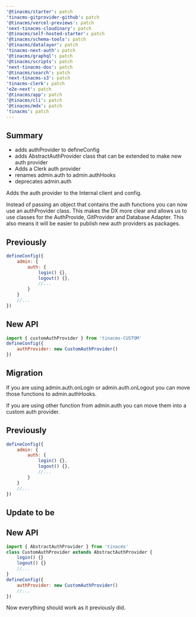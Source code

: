 ```yaml
---
'@tinacms/starter': patch
'tinacms-gitprovider-github': patch
'@tinacms/vercel-previews': patch
'next-tinacms-cloudinary': patch
'@tinacms/self-hosted-starter': patch
'@tinacms/schema-tools': patch
'@tinacms/datalayer': patch
'tinacms-next-auth': patch
'@tinacms/graphql': patch
'@tinacms/scripts': patch
'next-tinacms-dos': patch
'@tinacms/search': patch
'next-tinacms-s3': patch
'tinacms-clerk': patch
'e2e-next': patch
'@tinacms/app': patch
'@tinacms/cli': patch
'@tinacms/mdx': patch
'tinacms': patch
---
```


## Summary
- adds authProvider to defineConfig
- adds AbstractAuthProvider class that can be extended to make new auth provider
- Adds a Clerk auth provider
- renames admin.auth to admin.authHooks
- deprecates admin.auth


Adds the auth provider to the Internal client and config.

Instead of passing an object that contains the auth functions you can now use an authProvider class. This makes the DX more clear and allows us to use classes for the AuthProvide, GitProvider and Database Adapter. This also means it will be easier to publish new auth providers as packages.

## Previously  

```js
defineConfig({
    admin: {
        auth: {
            login() {},
            logout() {},
            //...
        }
    }
    //...
})
```

## New API
```js
import { customAuthProvider } from 'tinacms-CUSTOM'
defineConfig({
    authProvider: new CustomAuthProvider()
})
```

## Migration

If you are using admin.auth.onLogin or admin.auth.onLogout you can move those functions to admin.authHooks.

If you are using other function from admin.auth you can move them into a custom auth provider.

## Previously  

```js
defineConfig({
    admin: {
        auth: {
            login() {},
            logout() {},
            //...
        }
    }
    //...
})
```

## Update to be

## New API
```js
import { AbstractAuthProvider } from 'tinacms'
class CustomAuthProvider extends AbstractAuthProvider {
    login() {}
    logout() {}
    //...
}
defineConfig({
    authProvider: new CustomAuthProvider()
    //...
})
```
Now everything should work as it previously did.

